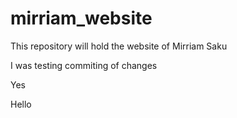 # mirriam_website
This repository will hold the website of Mirriam Saku

I was testing commiting of changes

Yes

Hello
